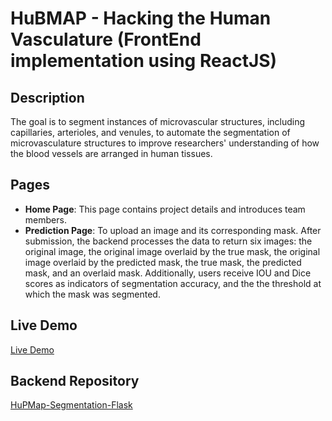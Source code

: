 # HuBMAP - Hacking the Human Vasculature (FrontEnd implementation using ReactJS)

## Description
The goal is to segment instances of microvascular structures, including capillaries, arterioles, and venules, to automate the segmentation of microvasculature structures to improve researchers' understanding of how the blood vessels are arranged in human tissues.

## Pages
- **Home Page**: This page contains project details and introduces team members.
- **Prediction Page**: To upload an image and its corresponding mask. After submission, the backend processes the data to return six images: the original image, the original image overlaid by the true mask,  the original image overlaid by the predicted mask, the true mask, the predicted mask, and an overlaid mask. Additionally, users receive IOU and Dice scores as indicators of segmentation accuracy, and the the threshold at which the mask was segmented.

## Live Demo
[Live Demo](https://pharaoooh.github.io/projects-list/HuPMAP/)

## Backend Repository
[HuPMap-Segmentation-Flask](https://github.com/AhmedMaherElSaeidi/HuPMap-Segmentation-Flask)
